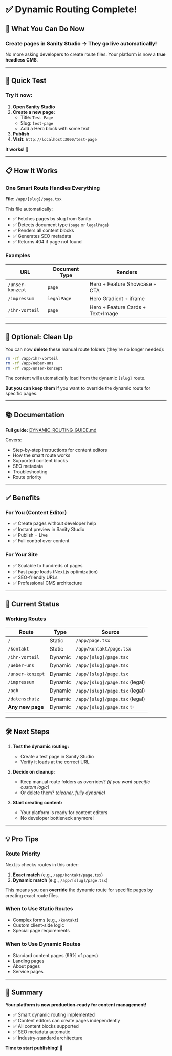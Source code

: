 # ✅ Dynamic Routing Complete!

## 🎉 What You Can Do Now

### **Create pages in Sanity Studio → They go live automatically!**

No more asking developers to create route files. Your platform is now a **true headless CMS**.

---

## 🚀 Quick Test

### Try it now:

1. **Open Sanity Studio**
2. **Create a new page:**
   - Title: `Test Page`
   - Slug: `test-page`
   - Add a Hero block with some text
3. **Publish**
4. **Visit:** `http://localhost:3000/test-page`

**It works!** 🎯

---

## 📋 How It Works

### One Smart Route Handles Everything

**File:** `/app/[slug]/page.tsx`

This file automatically:
- ✅ Fetches pages by slug from Sanity
- ✅ Detects document type (`page` or `legalPage`)
- ✅ Renders all content blocks
- ✅ Generates SEO metadata
- ✅ Returns 404 if page not found

### Examples

| URL | Document Type | Renders |
|-----|---------------|---------|
| `/unser-konzept` | `page` | Hero + Feature Showcase + CTA |
| `/impressum` | `legalPage` | Hero Gradient + iframe |
| `/ihr-vorteil` | `page` | Hero + Feature Cards + Text+Image |

---

## 🧹 Optional: Clean Up

You can now **delete** these manual route folders (they're no longer needed):

```bash
rm -rf /app/ihr-vorteil
rm -rf /app/ueber-uns
rm -rf /app/unser-konzept
```

The content will automatically load from the dynamic `[slug]` route.

**But you can keep them** if you want to override the dynamic route for specific pages.

---

## 📚 Documentation

**Full guide:** [DYNAMIC_ROUTING_GUIDE.md](./DYNAMIC_ROUTING_GUIDE.md)

Covers:
- Step-by-step instructions for content editors
- How the smart route works
- Supported content blocks
- SEO metadata
- Troubleshooting
- Route priority

---

## ✅ Benefits

### For You (Content Editor)
- ✅ Create pages without developer help
- ✅ Instant preview in Sanity Studio
- ✅ Publish = Live
- ✅ Full control over content

### For Your Site
- ✅ Scalable to hundreds of pages
- ✅ Fast page loads (Next.js optimization)
- ✅ SEO-friendly URLs
- ✅ Professional CMS architecture

---

## 🎯 Current Status

### Working Routes

| Route | Type | Source |
|-------|------|--------|
| `/` | Static | `/app/page.tsx` |
| `/kontakt` | Static | `/app/kontakt/page.tsx` |
| `/ihr-vorteil` | Dynamic | `/app/[slug]/page.tsx` |
| `/ueber-uns` | Dynamic | `/app/[slug]/page.tsx` |
| `/unser-konzept` | Dynamic | `/app/[slug]/page.tsx` |
| `/impressum` | Dynamic | `/app/[slug]/page.tsx` (legal) |
| `/agb` | Dynamic | `/app/[slug]/page.tsx` (legal) |
| `/datenschutz` | Dynamic | `/app/[slug]/page.tsx` (legal) |
| **Any new page** | Dynamic | `/app/[slug]/page.tsx` ✨ |

---

## 🛠️ Next Steps

1. **Test the dynamic routing:**
   - Create a test page in Sanity Studio
   - Verify it loads at the correct URL

2. **Decide on cleanup:**
   - Keep manual route folders as overrides? *(if you want specific custom logic)*
   - Or delete them? *(cleaner, fully dynamic)*

3. **Start creating content:**
   - Your platform is ready for content editors
   - No developer bottleneck anymore!

---

## 💡 Pro Tips

### Route Priority
Next.js checks routes in this order:
1. **Exact match** (e.g., `/app/kontakt/page.tsx`)
2. **Dynamic match** (e.g., `/app/[slug]/page.tsx`)

This means you can **override** the dynamic route for specific pages by creating exact route files.

### When to Use Static Routes
- Complex forms (e.g., `/kontakt`)
- Custom client-side logic
- Special page requirements

### When to Use Dynamic Routes
- Standard content pages (99% of pages)
- Landing pages
- About pages
- Service pages

---

## 🎉 Summary

**Your platform is now production-ready for content management!**

- ✅ Smart dynamic routing implemented
- ✅ Content editors can create pages independently
- ✅ All content blocks supported
- ✅ SEO metadata automatic
- ✅ Industry-standard architecture

**Time to start publishing! 🚀**


